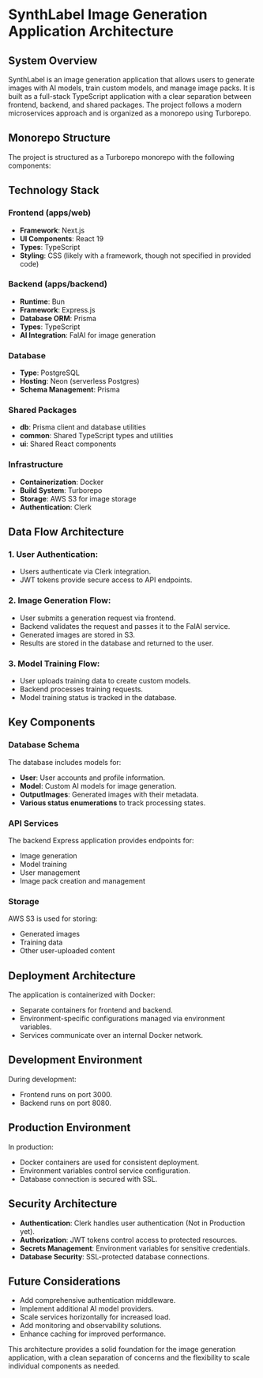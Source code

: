 # SynthLabel Image Generation Application Architecture

## System Overview

SynthLabel is an image generation application that allows users to generate images with AI models, train custom models, and manage image packs. It is built as a full-stack TypeScript application with a clear separation between frontend, backend, and shared packages. The project follows a modern microservices approach and is organized as a monorepo using Turborepo.

## Monorepo Structure

The project is structured as a Turborepo monorepo with the following components:


## Technology Stack

### Frontend (apps/web)
- **Framework**: Next.js
- **UI Components**: React 19
- **Types**: TypeScript
- **Styling**: CSS (likely with a framework, though not specified in provided code)

### Backend (apps/backend)
- **Runtime**: Bun
- **Framework**: Express.js
- **Database ORM**: Prisma
- **Types**: TypeScript
- **AI Integration**: FalAI for image generation

### Database
- **Type**: PostgreSQL
- **Hosting**: Neon (serverless Postgres)
- **Schema Management**: Prisma

### Shared Packages
- **db**: Prisma client and database utilities
- **common**: Shared TypeScript types and utilities
- **ui**: Shared React components

### Infrastructure
- **Containerization**: Docker
- **Build System**: Turborepo
- **Storage**: AWS S3 for image storage
- **Authentication**: Clerk

## Data Flow Architecture

### 1. User Authentication:
- Users authenticate via Clerk integration.
- JWT tokens provide secure access to API endpoints.

### 2. Image Generation Flow:
- User submits a generation request via frontend.
- Backend validates the request and passes it to the FalAI service.
- Generated images are stored in S3.
- Results are stored in the database and returned to the user.

### 3. Model Training Flow:
- User uploads training data to create custom models.
- Backend processes training requests.
- Model training status is tracked in the database.

## Key Components

### Database Schema
The database includes models for:
- **User**: User accounts and profile information.
- **Model**: Custom AI models for image generation.
- **OutputImages**: Generated images with their metadata.
- **Various status enumerations** to track processing states.

### API Services
The backend Express application provides endpoints for:
- Image generation
- Model training
- User management
- Image pack creation and management

### Storage
AWS S3 is used for storing:
- Generated images
- Training data
- Other user-uploaded content

## Deployment Architecture

The application is containerized with Docker:
- Separate containers for frontend and backend.
- Environment-specific configurations managed via environment variables.
- Services communicate over an internal Docker network.

## Development Environment
During development:
- Frontend runs on port 3000.
- Backend runs on port 8080.

## Production Environment
In production:
- Docker containers are used for consistent deployment.
- Environment variables control service configuration.
- Database connection is secured with SSL.

## Security Architecture
- **Authentication**: Clerk handles user authentication (Not in Production yet).
- **Authorization**: JWT tokens control access to protected resources.
- **Secrets Management**: Environment variables for sensitive credentials.
- **Database Security**: SSL-protected database connections.

## Future Considerations
- Add comprehensive authentication middleware.
- Implement additional AI model providers.
- Scale services horizontally for increased load.
- Add monitoring and observability solutions.
- Enhance caching for improved performance.

This architecture provides a solid foundation for the image generation application, with a clean separation of concerns and the flexibility to scale individual components as needed.
